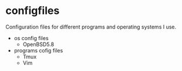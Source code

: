# configfiles
Configuration files for different programs and operating systems I use.

* os config files
    * OpenBSD5.8
* programs cofig files
    * Tmux
    * Vim


